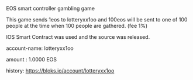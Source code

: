 EOS smart controller gambling game

This game sends 1eos to lotteryxx1oo and 100eos will be sent to one of 100 people at the time when 100 people are gathered. (fee 1%)

IOS Smart Contract was used and the source was released.

account-name: lotteryxx1oo

amount : 1.0000 EOS

history: https://bloks.io/account/lotteryxx1oo
